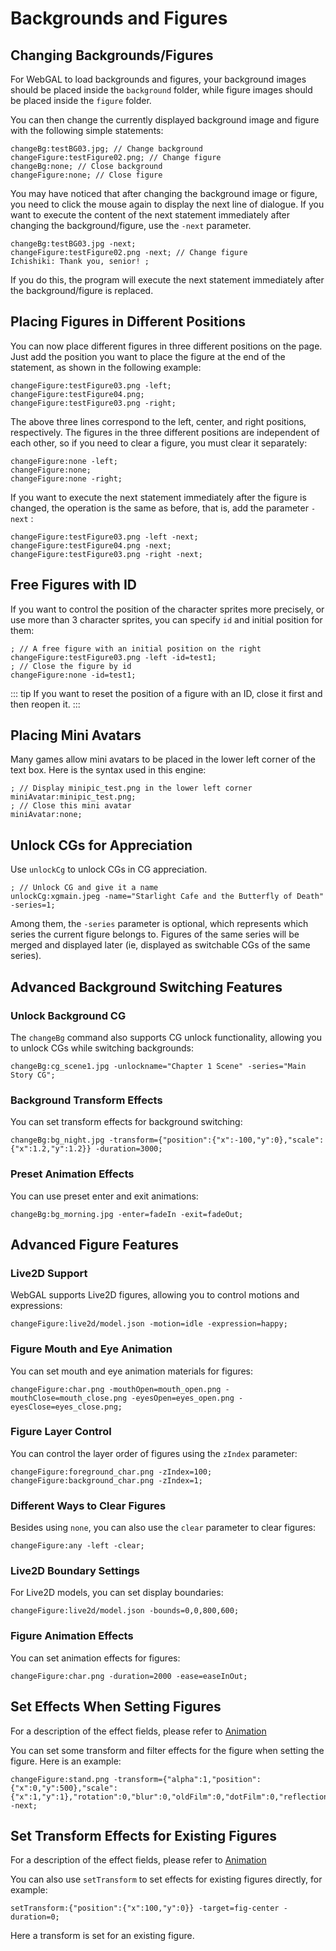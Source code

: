 # Backgrounds and Figures

## Changing Backgrounds/Figures

For WebGAL to load backgrounds and figures, your background images should be placed inside the `background` folder, while figure images should be placed inside the `figure` folder.

You can then change the currently displayed background image and figure with the following simple statements:

``` ws
changeBg:testBG03.jpg; // Change background
changeFigure:testFigure02.png; // Change figure
changeBg:none; // Close background
changeFigure:none; // Close figure
```

You may have noticed that after changing the background image or figure, you need to click the mouse again to display the next line of dialogue. If you want to execute the content of the next statement immediately after changing the background/figure, use the `-next` parameter.

``` ws
changeBg:testBG03.jpg -next;
changeFigure:testFigure02.png -next; // Change figure
Ichishiki: Thank you, senior! ;
```

If you do this, the program will execute the next statement immediately after the background/figure is replaced.

## Placing Figures in Different Positions

You can now place different figures in three different positions on the page. Just add the position you want to place the figure at the end of the statement, as shown in the following example:

``` ws
changeFigure:testFigure03.png -left;
changeFigure:testFigure04.png;
changeFigure:testFigure03.png -right;
```

The above three lines correspond to the left, center, and right positions, respectively. The figures in the three different positions are independent of each other, so if you need to clear a figure, you must clear it separately:

``` ws
changeFigure:none -left;
changeFigure:none;
changeFigure:none -right;
```

If you want to execute the next statement immediately after the figure is changed, the operation is the same as before, that is, add the parameter `-next` :

``` ws
changeFigure:testFigure03.png -left -next;
changeFigure:testFigure04.png -next;
changeFigure:testFigure03.png -right -next;
```

## Free Figures with ID

If you want to control the position of the character sprites more precisely, or use more than 3 character sprites, you can specify `id` and initial position for them:

``` ws
; // A free figure with an initial position on the right
changeFigure:testFigure03.png -left -id=test1;
; // Close the figure by id
changeFigure:none -id=test1;
```

::: tip
If you want to reset the position of a figure with an ID, close it first and then reopen it.
:::

## Placing Mini Avatars

Many games allow mini avatars to be placed in the lower left corner of the text box. Here is the syntax used in this engine:

``` ws
; // Display minipic_test.png in the lower left corner
miniAvatar:minipic_test.png;
; // Close this mini avatar
miniAvatar:none;
```

## Unlock CGs for Appreciation

Use `unlockCg` to unlock CGs in CG appreciation.

``` ws
; // Unlock CG and give it a name
unlockCg:xgmain.jpeg -name="Starlight Cafe and the Butterfly of Death" -series=1;
```

Among them, the `-series` parameter is optional, which represents which series the current figure belongs to. Figures of the same series will be merged and displayed later (ie, displayed as switchable CGs of the same series).

## Advanced Background Switching Features

### Unlock Background CG

The `changeBg` command also supports CG unlock functionality, allowing you to unlock CGs while switching backgrounds:

``` ws
changeBg:cg_scene1.jpg -unlockname="Chapter 1 Scene" -series="Main Story CG";
```

### Background Transform Effects

You can set transform effects for background switching:

``` ws
changeBg:bg_night.jpg -transform={"position":{"x":-100,"y":0},"scale":{"x":1.2,"y":1.2}} -duration=3000;
```

### Preset Animation Effects

You can use preset enter and exit animations:

``` ws
changeBg:bg_morning.jpg -enter=fadeIn -exit=fadeOut;
```

## Advanced Figure Features

### Live2D Support

WebGAL supports Live2D figures, allowing you to control motions and expressions:

``` ws
changeFigure:live2d/model.json -motion=idle -expression=happy;
```

### Figure Mouth and Eye Animation

You can set mouth and eye animation materials for figures:

``` ws
changeFigure:char.png -mouthOpen=mouth_open.png -mouthClose=mouth_close.png -eyesOpen=eyes_open.png -eyesClose=eyes_close.png;
```

### Figure Layer Control

You can control the layer order of figures using the `zIndex` parameter:

``` ws
changeFigure:foreground_char.png -zIndex=100;
changeFigure:background_char.png -zIndex=1;
```

### Different Ways to Clear Figures

Besides using `none`, you can also use the `clear` parameter to clear figures:

``` ws
changeFigure:any -left -clear;
```

### Live2D Boundary Settings

For Live2D models, you can set display boundaries:

``` ws
changeFigure:live2d/model.json -bounds=0,0,800,600;
```

### Figure Animation Effects

You can set animation effects for figures:

``` ws
changeFigure:char.png -duration=2000 -ease=easeInOut;
```

## Set Effects When Setting Figures

For a description of the effect fields, please refer to [Animation](animation.md)

You can set some transform and filter effects for the figure when setting the figure. Here is an example:

```
changeFigure:stand.png -transform={"alpha":1,"position":{"x":0,"y":500},"scale":{"x":1,"y":1},"rotation":0,"blur":0,"oldFilm":0,"dotFilm":0,"reflectionFilm":0,"glitchFilm":0,"rgbFilm":0,"godrayFilm":0} -next;
```

## Set Transform Effects for Existing Figures

For a description of the effect fields, please refer to [Animation](animation.md)

You can also use `setTransform` to set effects for existing figures directly, for example:

```
setTransform:{"position":{"x":100,"y":0}} -target=fig-center -duration=0;
```

Here a transform is set for an existing figure.